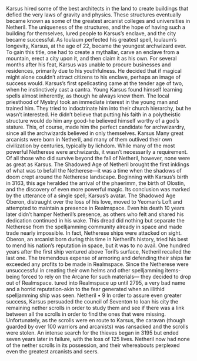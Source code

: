 Karsus hired some of the best architects in the land to create
buildings that defied the very laws of gravity and physics. These
structures eventually became known as some of the greatest arcanist
colleges and universities in Netheril. The uniqueness of the
structures, and the hope of having such a building for themselves,
lured people to Karsus’s enclave, and the city became successful.
As Ioulaum perfected his greatest spell, Ioulaum’s longevity,
Karsus, at the age of 22, became the youngest archwizard ever. To
gain this title, one had to create a mythallar, carve an enclave
from a mountain, erect a city upon it, and then claim it as his own.
For several months after his feat, Karsus was unable to procure
businesses and residences, primarily due to his youthfulness. He
decided that if magical might alone couldn’t attract citizens to his
enclave, perhaps an image of success would.
Karsus’s first spellcasting came at the tender age of two, when he
instinctively cast a cantra. Young Karsus found himself learning
spells almost inherently, as though he always knew them. The
local priesthood of Mystryl took an immediate interest in the
young man and trained him. They tried to indoctrinate him into
their church hierarchy, but he wasn’t interested. He didn’t believe
that putting his faith in a polytheistic structure would do him any
good-he believed himself worthy of a god’s stature. This, of
course, made him the perfect candidate for archwizardry, since
all the archwizards believed in only themselves.
Karsus
Many great arcanists were born in Netheril, and many of them
outlived their own civilization by centuries, typically by lichdom.
While many of the most powerful Netherese were archwizards, it
wasn’t necessarily a requirement. Of all those who did survive
beyond the fall of Netheril, however, none were as great as
Karsus.
The Shadowed Age of Netheril brought the first inklings of what
was to befall the Netherese—it was a time when the shadows of
doom crept around the Netherese landscape. Beginning with
Karsus’s birth in 3163, this age heralded the arrival of the phaerimm,
the birth of Olostin, and the discovery of even more powerful
magic. Its conclusion was marked by the utterance of a single
spell; Karsus’s avatar.
The Shadowed Age
Oberon, distraught over the loss of his love, moved to
Yeoman’s Loft and attempted to maintain a presence in
Realmspace. Even his death 10 years later didn’t hamper
Netheril’s presence, as others who felt and shared his dedication
continued in his wake.
This dread did nothing but separate the Netherese from the
spelljamming community already in space and made trade nearly
impossible. In fact, Netherese ships were attacked on sight.
Oberon, an arcanist born during this time in Netheril’s history,
tried his best to mend his nation’s reputation in space, but it was
to no avail. One hundred years after the first ship ventured above
Toril’s surface, Netheril recalled the last one. The tremendous
expense of armoring and defending their ships far exceeded any
profits to be made in Realmspace. Since the Netherese were
unsuccessful in creating their own helms and other spelljamming
items-being forced to rely on the Arcane for such materials—
they decided to drop out of Realmspace.
tured into Realmspace up until 2795, a very bad name and a horrid
reputation-akin to the fear generated when an illithid spelljamming
ship was seen.
Netheril • 9
In order to assure even greater success, Karsus persuaded the
council of Seventon to loan his city the remaining nether scrolls in
order to study them and see if there was a link between all the
scrolls in order to find the ones that were missing. Unfortunately,
as the scrolls were en route to Karsus, the caravan (though guarded
by over 100 warriors and arcanists) was ransacked and the
scrolls were stolen. An intense search for the thieves began in 3195
but ended seven years later in failure, with the loss of 125 lives.
Netheril now had none of the nether scrolls in its possession, and
their whereabouts perplexed even the greatest arcanists and seers.